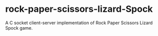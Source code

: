 # rock-paper-scissors-lizard-Spock
A C socket client-server implementation of Rock Paper Scissors Lizard Spock game.
